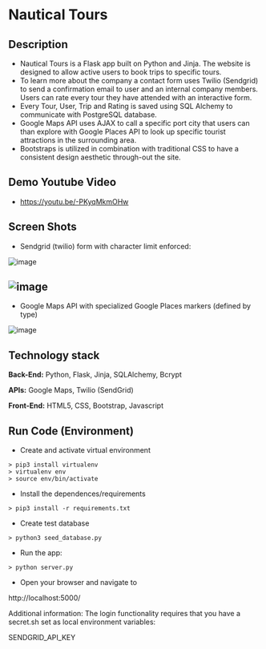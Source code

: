 # Nautical Tours


## Description
- Nautical Tours is a Flask app built on Python and Jinja. The website is designed to allow active users to book trips to specific tours. 
- To learn more about the company a contact form uses Twilio (Sendgrid) to send a confirmation email to user and an internal company members. Users can rate every tour they have attended with an interactive form.  
- Every Tour, User, Trip and Rating is saved using SQL Alchemy to communicate with PostgreSQL database. 
- Google Maps API uses AJAX to call a specific port city that users can than explore with Google Places API to look up specific tourist attractions in the surrounding area. 
- Bootstraps is utilized in combination with traditional CSS to have a consistent design aesthetic through-out the site.

## Demo Youtube Video
- https://youtu.be/-PKyqMkmOHw

## Screen Shots
- Sendgrid (twilio) form with character limit enforced:

![image](https://user-images.githubusercontent.com/112737682/220435463-ef5e1079-a937-46cf-a6c5-e657cb83c128.png)

![image](https://user-images.githubusercontent.com/112737682/221693842-5dc611fe-0515-472e-b462-92e39d30ab8a.png)
-


- Google Maps API with specialized Google Places markers (defined by type)

![image](https://user-images.githubusercontent.com/112737682/221691955-49a15cba-63af-4b50-8e48-14158c66bd22.png)


## Technology stack
**Back-End:** Python, Flask, Jinja, SQLAlchemy, Bcrypt

**APIs:** Google Maps, Twilio (SendGrid)

**Front-End:** HTML5, CSS, Bootstrap, Javascript

## Run Code (Environment)

- Create and activate virtual environment 
 ```
> pip3 install virtualenv
> virtualenv env
> source env/bin/activate
```

- Install the dependences/requirements
```
> pip3 install -r requirements.txt
```


- Create test database
```
> python3 seed_database.py
```

- Run the app:
```
> python server.py
```

- Open your browser and navigate to

http://localhost:5000/

Additional information: The login functionality requires that you have a secret.sh set as local environment variables:

SENDGRID_API_KEY


